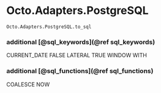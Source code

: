 # Octo.Adapters.PostgreSQL

```@docs
Octo.Adapters.PostgreSQL.to_sql
```


### additional [@sql_keywords](@ref sql_keywords)

CURRENT_DATE FALSE LATERAL TRUE WINDOW WITH


### additional [@sql_functions](@ref sql_functions)

COALESCE NOW
